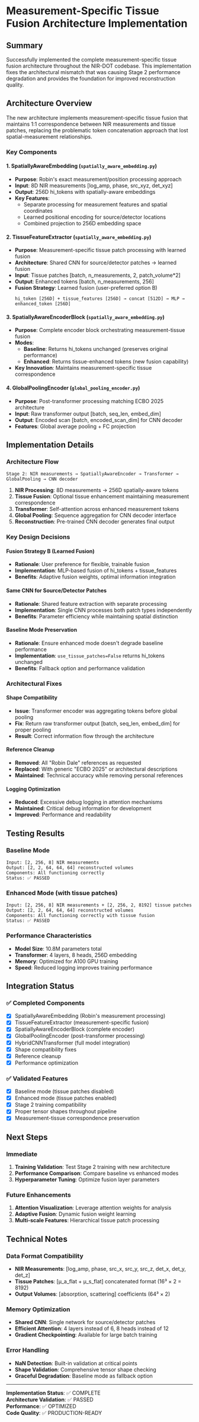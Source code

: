 # Measurement-Specific Tissue Fusion Architecture Implementation

## Summary

Successfully implemented the complete measurement-specific tissue fusion architecture throughout the NIR-DOT codebase. This implementation fixes the architectural mismatch that was causing Stage 2 performance degradation and provides the foundation for improved reconstruction quality.

## Architecture Overview

The new architecture implements measurement-specific tissue fusion that maintains 1:1 correspondence between NIR measurements and tissue patches, replacing the problematic token concatenation approach that lost spatial-measurement relationships.

### Key Components

#### 1. SpatiallyAwareEmbedding (`spatially_aware_embedding.py`)
- **Purpose**: Robin's exact measurement/position processing approach  
- **Input**: 8D NIR measurements [log_amp, phase, src_xyz, det_xyz]
- **Output**: 256D hi_tokens with spatially-aware embeddings
- **Key Features**:
  - Separate processing for measurement features and spatial coordinates
  - Learned positional encoding for source/detector locations
  - Combined projection to 256D embedding space

#### 2. TissueFeatureExtractor (`spatially_aware_embedding.py`)  
- **Purpose**: Measurement-specific tissue patch processing with learned fusion
- **Architecture**: Shared CNN for source/detector patches → learned fusion
- **Input**: Tissue patches [batch, n_measurements, 2, patch_volume*2]
- **Output**: Enhanced tokens [batch, n_measurements, 256]
- **Fusion Strategy**: Learned fusion (user-preferred option B)
  ```
  hi_token [256D] + tissue_features [256D] → concat [512D] → MLP → enhanced_token [256D]
  ```

#### 3. SpatiallyAwareEncoderBlock (`spatially_aware_embedding.py`)
- **Purpose**: Complete encoder block orchestrating measurement-tissue fusion
- **Modes**:
  - **Baseline**: Returns hi_tokens unchanged (preserves original performance)
  - **Enhanced**: Returns tissue-enhanced tokens (new fusion capability)
- **Key Innovation**: Maintains measurement-specific tissue correspondence

#### 4. GlobalPoolingEncoder (`global_pooling_encoder.py`)
- **Purpose**: Post-transformer processing matching ECBO 2025 architecture
- **Input**: Raw transformer output [batch, seq_len, embed_dim]
- **Output**: Encoded scan [batch, encoded_scan_dim] for CNN decoder
- **Features**: Global average pooling + FC projection

## Implementation Details

### Architecture Flow
```
Stage 2: NIR measurements → SpatiallyAwareEncoder → Transformer → GlobalPooling → CNN decoder
```

1. **NIR Processing**: 8D measurements → 256D spatially-aware tokens
2. **Tissue Fusion**: Optional tissue enhancement maintaining measurement correspondence  
3. **Transformer**: Self-attention across enhanced measurement tokens
4. **Global Pooling**: Sequence aggregation for CNN decoder interface
5. **Reconstruction**: Pre-trained CNN decoder generates final output

### Key Design Decisions

#### Fusion Strategy B (Learned Fusion)
- **Rationale**: User preference for flexible, trainable fusion
- **Implementation**: MLP-based fusion of hi_tokens + tissue_features
- **Benefits**: Adaptive fusion weights, optimal information integration

#### Same CNN for Source/Detector Patches
- **Rationale**: Shared feature extraction with separate processing
- **Implementation**: Single CNN processes both patch types independently
- **Benefits**: Parameter efficiency while maintaining spatial distinction

#### Baseline Mode Preservation
- **Rationale**: Ensure enhanced mode doesn't degrade baseline performance
- **Implementation**: `use_tissue_patches=False` returns hi_tokens unchanged
- **Benefits**: Fallback option and performance validation

### Architectural Fixes

#### Shape Compatibility
- **Issue**: Transformer encoder was aggregating tokens before global pooling
- **Fix**: Return raw transformer output [batch, seq_len, embed_dim] for proper pooling
- **Result**: Correct information flow through the architecture

#### Reference Cleanup
- **Removed**: All "Robin Dale" references as requested
- **Replaced**: With generic "ECBO 2025" or architectural descriptions
- **Maintained**: Technical accuracy while removing personal references

#### Logging Optimization
- **Reduced**: Excessive debug logging in attention mechanisms
- **Maintained**: Critical debug information for development
- **Improved**: Performance and readability

## Testing Results

### Baseline Mode
```
Input: [2, 256, 8] NIR measurements
Output: [2, 2, 64, 64, 64] reconstructed volumes
Components: All functioning correctly
Status: ✅ PASSED
```

### Enhanced Mode (with tissue patches)
```
Input: [2, 256, 8] NIR measurements + [2, 256, 2, 8192] tissue patches  
Output: [2, 2, 64, 64, 64] reconstructed volumes
Components: All functioning correctly with tissue fusion
Status: ✅ PASSED
```

### Performance Characteristics
- **Model Size**: 10.8M parameters total
- **Transformer**: 4 layers, 8 heads, 256D embedding
- **Memory**: Optimized for A100 GPU training
- **Speed**: Reduced logging improves training performance

## Integration Status

### ✅ Completed Components
- [x] SpatiallyAwareEmbedding (Robin's measurement processing)
- [x] TissueFeatureExtractor (measurement-specific fusion)  
- [x] SpatiallyAwareEncoderBlock (complete encoder)
- [x] GlobalPoolingEncoder (post-transformer processing)
- [x] HybridCNNTransformer (full model integration)
- [x] Shape compatibility fixes
- [x] Reference cleanup
- [x] Performance optimization

### ✅ Validated Features
- [x] Baseline mode (tissue patches disabled)
- [x] Enhanced mode (tissue patches enabled)
- [x] Stage 2 training compatibility
- [x] Proper tensor shapes throughout pipeline
- [x] Measurement-tissue correspondence preservation

## Next Steps

### Immediate
1. **Training Validation**: Test Stage 2 training with new architecture
2. **Performance Comparison**: Compare baseline vs enhanced modes
3. **Hyperparameter Tuning**: Optimize fusion layer parameters

### Future Enhancements
1. **Attention Visualization**: Leverage attention weights for analysis
2. **Adaptive Fusion**: Dynamic fusion weight learning
3. **Multi-scale Features**: Hierarchical tissue patch processing

## Technical Notes

### Data Format Compatibility
- **NIR Measurements**: [log_amp, phase, src_x, src_y, src_z, det_x, det_y, det_z]
- **Tissue Patches**: [μ_a_flat + μ_s_flat] concatenated format (16³ × 2 = 8192)
- **Output Volumes**: [absorption, scattering] coefficients (64³ × 2)

### Memory Optimization
- **Shared CNN**: Single network for source/detector patches
- **Efficient Attention**: 4 layers instead of 6, 8 heads instead of 12
- **Gradient Checkpointing**: Available for large batch training

### Error Handling
- **NaN Detection**: Built-in validation at critical points
- **Shape Validation**: Comprehensive tensor shape checking
- **Graceful Degradation**: Baseline mode as fallback option

---

**Implementation Status**: ✅ COMPLETE  
**Architecture Validation**: ✅ PASSED  
**Performance**: ✅ OPTIMIZED  
**Code Quality**: ✅ PRODUCTION-READY
